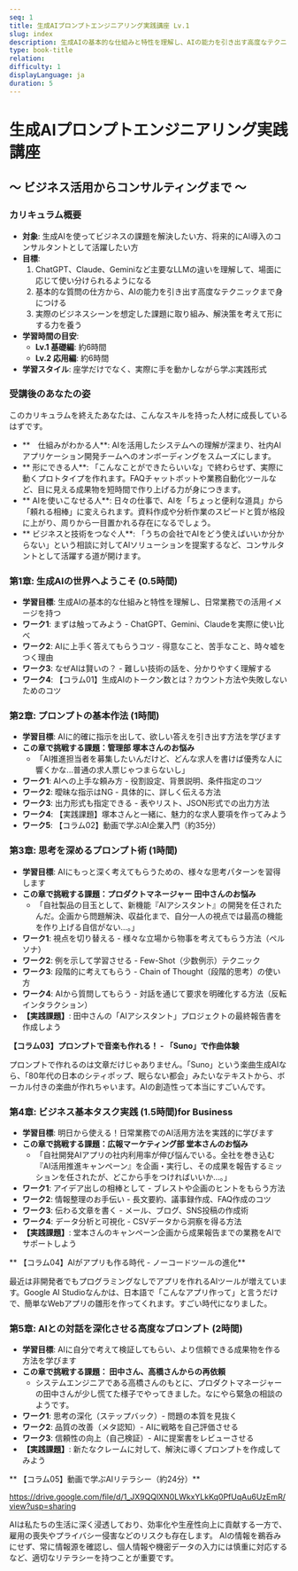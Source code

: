 ```yaml
---
seq: 1
title: 生成AIプロンプトエンジニアリング実践講座 Lv.1
slug: index
description: 生成AIの基本的な仕組みと特性を理解し、AIの能力を引き出す高度なテクニックまでを身につけることができます。実際の利用シーンを想定した課題も多数用意しています。
type: book-title
relation: 
difficulty: 1
displayLanguage: ja
duration: 5
---
```


# 生成AIプロンプトエンジニアリング実践講座
## ～ ビジネス活用からコンサルティングまで ～

### カリキュラム概要
- **対象**: 生成AIを使ってビジネスの課題を解決したい方、将来的にAI導入のコンサルタントとして活躍したい方
- **目標**:
    1. ChatGPT、Claude、Geminiなど主要なLLMの違いを理解して、場面に応じて使い分けられるようになる
    2. 基本的な質問の仕方から、AIの能力を引き出す高度なテクニックまで身につける
    3. 実際のビジネスシーンを想定した課題に取り組み、解決策を考えて形にする力を養う
- **学習時間の目安**:
    - **Lv.1 基礎編**: 約6時間
    - **Lv.2 応用編**: 約6時間
- **学習スタイル**: 座学だけでなく、実際に手を動かしながら学ぶ実践形式


### 受講後のあなたの姿
このカリキュラムを終えたあなたは、こんなスキルを持った人材に成長しているはずです。
- **　仕組みがわかる人**: AIを活用したシステムへの理解が深まり、社内AIアプリケーション開発チームへのオンボーディングをスムーズにします。
- ** 形にできる人**: 「こんなことができたらいいな」で終わらせず、実際に動くプロトタイプを作れます。FAQチャットボットや業務自動化ツールなど、目に見える成果物を短時間で作り上げる力が身につきます。
- ** AIを使いこなせる人**: 日々の仕事で、AIを「ちょっと便利な道具」から「頼れる相棒」に変えられます。資料作成や分析作業のスピードと質が格段に上がり、周りから一目置かれる存在になるでしょう。
- ** ビジネスと技術をつなぐ人**: 「うちの会社でAIをどう使えばいいか分からない」という相談に対してAIソリューションを提案するなど、コンサルタントとして活躍する道が開けます。


### 第1章: 生成AIの世界へようこそ (0.5時間)
- **学習目標**: 生成AIの基本的な仕組みと特性を理解し、日常業務での活用イメージを持つ
- **ワーク1**: まずは触ってみよう - ChatGPT、Gemini、Claudeを実際に使い比べ
- **ワーク2**: AIに上手く答えてもらうコツ - 得意なこと、苦手なこと、時々嘘をつく理由
- **ワーク3**: なぜAIは賢いの？ - 難しい技術の話を、分かりやすく理解する
- **ワーク4**: 【コラム01】生成AIのトークン数とは？カウント方法や失敗しないためのコツ

### 第2章: プロンプトの基本作法 (1時間)
- **学習目標**: AIに的確に指示を出して、欲しい答えを引き出す方法を学びます
- **この章で挑戦する課題：管理部 塚本さんのお悩み**
    - 「AI推進担当者を募集したいんだけど、どんな求人を書けば優秀な人に響くかな...普通の求人票じゃつまらないし」
- **ワーク1**: AIへの上手な頼み方 - 役割設定、背景説明、条件指定のコツ
- **ワーク2**: 曖昧な指示はNG - 具体的に、詳しく伝える方法
- **ワーク3**: 出力形式も指定できる - 表やリスト、JSON形式での出力方法
- **ワーク4**: 【実践課題】塚本さんと一緒に、魅力的な求人要項を作ってみよう
- **ワーク5**: 【コラム02】動画で学ぶAI企業入門（約35分）

### 第3章: 思考を深めるプロンプト術 (1時間)
- **学習目標**: AIにもっと深く考えてもらうための、様々な思考パターンを習得します
- **この章で挑戦する課題：プロダクトマネージャー 田中さんのお悩み**
    - 「自社製品の目玉として、新機能『AIアシスタント』の開発を任されたんだ。企画から問題解決、収益化まで、自分一人の視点では最高の機能を作り上げる自信がない…。」
- **ワーク1**: 視点を切り替える - 様々な立場から物事を考えてもらう方法（ペルソナ）
- **ワーク2**: 例を示して学習させる - Few-Shot（少数例示）テクニック
- **ワーク3**: 段階的に考えてもらう - Chain of Thought（段階的思考）の使い方
- **ワーク4**: AIから質問してもらう - 対話を通じて要求を明確化する方法（反転インタラクション）
- **【実践課題】**: 田中さんの「AIアシスタント」プロジェクトの最終報告書を作成しよう


**【コラム03】プロンプトで音楽も作れる！ - 「Suno」で作曲体験**

プロンプトで作れるのは文章だけじゃありません。「Suno」という楽曲生成AIなら、「80年代の日本のシティポップ、眠らない都会」みたいなテキストから、ボーカル付きの楽曲が作れちゃいます。AIの創造性って本当にすごいんです。


### 第4章: ビジネス基本タスク実践 (1.5時間)for Business
- **学習目標**: 明日から使える！日常業務でのAI活用方法を実践的に学びます
- **この章で挑戦する課題：広報マーケティング部 堂本さんのお悩み**
    - 「自社開発AIアプリの社内利用率が伸び悩んでいる。全社を巻き込む『AI活用推進キャンペーン』を企画・実行し、その成果を報告するミッションを任されたが、どこから手をつければいいか…。」
- **ワーク1**: アイデア出しの相棒として - ブレストや企画のヒントをもらう方法
- **ワーク2**: 情報整理のお手伝い - 長文要約、議事録作成、FAQ作成のコツ
- **ワーク3**: 伝わる文章を書く - メール、ブログ、SNS投稿の作成術
- **ワーク4**: データ分析と可視化 - CSVデータから洞察を得る方法
- **【実践課題】**: 堂本さんのキャンペーン企画から成果報告までの業務をAIでサポートしよう

** 【コラム04】AIがアプリも作る時代 - ノーコードツールの進化**

最近は非開発者でもプログラミングなしでアプリを作れるAIツールが増えています。Google AI Studioなんかは、日本語で「こんなアプリ作って」と言うだけで、簡単なWebアプリの雛形を作ってくれます。すごい時代になりました。


### 第5章: AIとの対話を深化させる高度なプロンプト (2時間)
- **学習目標**: AIに自分で考えて検証してもらい、より信頼できる成果物を作る方法を学びます
- **この章で挑戦する課題： 田中さん、高橋さんからの再依頼**
    - システムエンジニアである高橋さんのもとに、プロダクトマネージャーの田中さんが少し慌てた様子でやってきました。なにやら緊急の相談のようです。
- **ワーク1**: 思考の深化（ステップバック）- 問題の本質を見抜く
- **ワーク2**: 品質の改善（メタ認知）- AIに戦略を自己評価させる
- **ワーク3**: 信頼性の向上（自己検証）- AIに提案書をレビューさせる
- **【実践課題】**: 新たなクレームに対して、解決に導くプロンプトを作成してみよう


** 【コラム05】動画で学ぶAIリテラシー（約24分）**

https://drive.google.com/file/d/1_JX9QQlXN0LWkxYLkKq0PfUqAu6UzEmR/view?usp=sharing

AIは私たちの生活に深く浸透しており、効率化や生産性向上に貢献する一方で、雇用の喪失やプライバシー侵害などのリスクも存在します。
AIの情報を鵜呑みにせず、常に情報源を確認し、個人情報や機密データの入力には慎重に対応するなど、適切なリテラシーを持つことが重要です。

